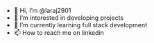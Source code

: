 - 👋 Hi, I’m @laraj2901
- 👀 I’m interested in developing projects
- 🌱 I’m currently learning full stack development
- 📫 How to reach me on linkedin
<!---
laraj2901/laraj2901 is a ✨ special ✨ repository because its `README.md` (this file) appears on your GitHub profile.
You can click the Preview link to take a look at your changes.
--->
